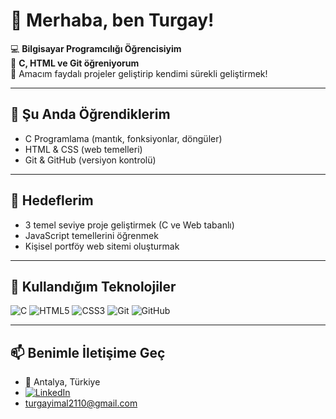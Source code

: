 # 👋 Merhaba, ben Turgay!

💻 **Bilgisayar Programcılığı Öğrencisiyim**  
🚀 **C, HTML ve Git öğreniyorum**  
🌱 Amacım faydalı projeler geliştirip kendimi sürekli geliştirmek!

---

## 🧠 Şu Anda Öğrendiklerim
- C Programlama (mantık, fonksiyonlar, döngüler)  
- HTML & CSS (web temelleri)  
- Git & GitHub (versiyon kontrolü)

---

## 🎯 Hedeflerim
- 3 temel seviye proje geliştirmek (C ve Web tabanlı)  
- JavaScript temellerini öğrenmek  
- Kişisel portföy web sitemi oluşturmak  

---

## 🧩 Kullandığım Teknolojiler
![C](https://img.shields.io/badge/C-00599C?style=for-the-badge&logo=c&logoColor=white)
![HTML5](https://img.shields.io/badge/HTML5-E34F26?style=for-the-badge&logo=html5&logoColor=white)
![CSS3](https://img.shields.io/badge/CSS3-1572B6?style=for-the-badge&logo=css3&logoColor=white)
![Git](https://img.shields.io/badge/Git-F05032?style=for-the-badge&logo=git&logoColor=white)
![GitHub](https://img.shields.io/badge/GitHub-181717?style=for-the-badge&logo=github&logoColor=white)

---

## 📫 Benimle İletişime Geç
- 📍 Antalya, Türkiye  
- [![LinkedIn](https://img.shields.io/badge/LinkedIn-blue?style=flat&logo=linkedin&logoColor=white)](https://www.linkedin.com/in/turgay-imal-b21204389/)
- turgayimal2110@gmail.com  
